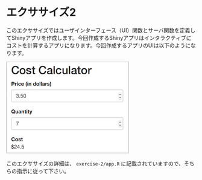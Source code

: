 # エクササイズ2

このエクササイズではユーザインターフェース（UI）関数とサーバ関数を定義してShinyアプリを作成します。今回作成するShinyアプリはインタラクティブにコストを計算するアプリになります。今回作成するアプリのUIは以下のようになります。

![Example cost calculator screen shot](img/example.png)

このエクササイズの詳細は、 `exercise-2/app.R` に記載されていますので、そちらの指示に従って下さい。
